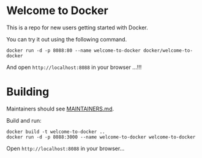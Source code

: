 # Welcome to Docker

This is a repo for new users getting started with Docker.

You can try it out using the following command.
```
docker run -d -p 8088:80 --name welcome-to-docker docker/welcome-to-docker
```
And open `http://localhost:8088` in your browser ...!!!

# Building

Maintainers should see [MAINTAINERS.md](MAINTAINERS.md).

Build and run:
```
docker build -t welcome-to-docker ..
docker run -d -p 8088:3000 --name welcome-to-docker welcome-to-docker
```
Open `http://localhost:8088` in your browser...
